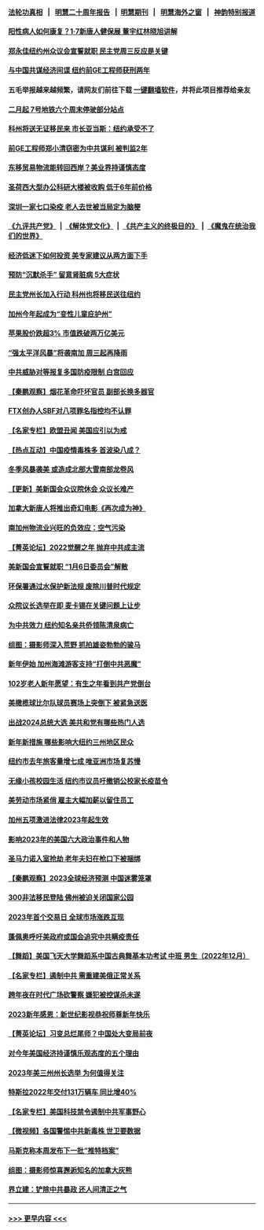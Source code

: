 #### [法轮功真相](https://github.com/gfw-breaker/truth/blob/master/README.md?t=0) &nbsp;&nbsp;|&nbsp;&nbsp; [明慧二十周年报告](https://github.com/gfw-breaker/mh-reports/blob/master/README.md?t=0) &nbsp;&nbsp;|&nbsp;&nbsp;[明慧期刊](https://github.com/gfw-breaker/mh-qikan) &nbsp;&nbsp;|&nbsp;&nbsp; [明慧海外之窗](https://github.com/gfw-breaker/mh-news/blob/master/README.md?t=0) &nbsp;&nbsp;|&nbsp;&nbsp; [神韵特别报道](https://github.com/gfw-breaker/mh-news/blob/master/shenyun.md?t=0)
#### [阳性病人如何康复？1‧7新唐人健保展 董宇红林晓旭讲解](../pages/nsc412/n13899018.md?t=01042143) 
#### [郑永佳纽约州众议会宣誓就职 民主党周三反应是关键](../pages/nsc412/n13899069.md?t=01042143) 
#### [与中国共谋经济间谍 纽约前GE工程师获刑两年](../pages/nsc412/n13899012.md?t=01042143) 
#### 五毛举报越来越频繁，请网友们前往下载 [一键翻墙软件](https://github.com/gfw-breaker/ssr-accounts)，并将此项目推荐给亲友
#### [二月起 7号地铁六个周末停驶部分站点](../pages/nsc412/n13898977.md?t=01042143) 
#### [科州将送无证移民来 市长亚当斯：纽约承受不了](../pages/nsc412/n13899041.md?t=01042143) 
#### [前GE工程师郑小清窃密为中共谋利 被判监2年](../pages/nsc412/n13898934.md?t=01042143) 
#### [东移贸易物流能转回西岸？美业界持谨慎态度](../pages/nsc412/n13898921.md?t=01042143) 
#### [圣荷西大型办公科研大楼被收购 低于6年前价格](../pages/nsc412/n13898962.md?t=01042143) 
#### [深圳一家七口染疫 老人去世被当局定为脑梗](../pages/nsc412/n13898950.md?t=01042143) 
#### [《九评共产党》](https://github.com/begood0513/9ping.md/blob/master/README.md) &nbsp;|&nbsp; [《解体党文化》](../../../../jtdwh.md/blob/master/README.md)  &nbsp;|&nbsp; [《共产主义的终极目的》](../../../../gczydzjmd.md/blob/master/README.md) &nbsp;|&nbsp; [《魔鬼在统治我们的世界》](../../../../mgztzwmdsj.md/blob/master/README.md) 
#### [经济低迷下如何投资 美专家建议从两方面下手](../pages/nsc412/n13898943.md?t=01042143) 
#### [预防“沉默杀手” 留意肾脏病 5大症状](../pages/nsc412/n13898889.md?t=01042143) 
#### [民主党州长加入行动 科州也将移民送往纽约](../pages/nsc412/n13898828.md?t=01042143) 
#### [加州今年起成为“变性儿童庇护州”](../pages/nsc412/n13898879.md?t=01042143) 
#### [苹果股价跌超3% 市值跌破两万亿美元](../pages/nsc412/n13898837.md?t=01042143) 
#### [“强太平洋风暴”将袭南加 周三起再降雨](../pages/nsc412/n13898869.md?t=01042143) 
#### [中共威胁对等报复多国防疫限制 白宫回应](../pages/nsc412/n13898778.md?t=01042143) 
#### [【秦鹏观察】烟花革命吓坏官员 副部长换多器官](../pages/nsc412/n13898802.md?t=01042143) 
#### [FTX创办人SBF对八项罪名指控均不认罪](../pages/nsc412/n13898829.md?t=01042143) 
#### [【名家专栏】欧盟丑闻 美国应引以为戒](../pages/nsc412/n13897992.md?t=01042143) 
#### [【热点互动】中国疫情毒株多 首波染八成？](../pages/nsc412/n13898746.md?t=01042143) 
#### [冬季风暴袭美 或造成北部大雪南部龙卷风](../pages/nsc412/n13898719.md?t=01042143) 
#### [【更新】美新国会众议院休会 众议长难产](../pages/nsc412/n13898665.md?t=01042143) 
#### [加拿大新唐人将推出奇幻电影《再次成为神》](../pages/nsc412/n13898066.md?t=01042143) 
#### [南加州物流业兴旺的负效应：空气污染](../pages/nsc412/n13897542.md?t=01042143) 
#### [【菁英论坛】2022觉醒之年 抛弃中共成主流](../pages/nsc412/n13898734.md?t=01042143) 
#### [美新国会宣誓就职 “1月6日委员会”解散](../pages/nsc412/n13898688.md?t=01042143) 
#### [环保署通过水保护新法规 废除川普时代规定](../pages/nsc412/n13898683.md?t=01042143) 
#### [众院议长选举在即 麦卡锡在关键问题上让步](../pages/nsc412/n13898070.md?t=01042143) 
#### [为中共效力 纽约知名亲共侨领陈清泉病亡](../pages/nsc412/n13898317.md?t=01042143) 
#### [组图：摄影师深入荒野 抓拍雄姿勃勃的骏马](../pages/nsc412/n13898358.md?t=01042143) 
#### [新年伊始 加州海滩游客支持“打倒中共恶魔”](../pages/nsc412/n13898272.md?t=01042143) 
#### [102岁老人新年愿望：有生之年看到共产党倒台](../pages/nsc412/n13898321.md?t=01042143) 
#### [美橄榄球比尔队球员赛场上突倒下 被紧急送医](../pages/nsc412/n13898154.md?t=01042143) 
#### [出战2024总统大选 美共和党有哪些热门人选](../pages/nsc412/n13898215.md?t=01042143) 
#### [新年新措施 哪些影响大纽约三州地区民众](../pages/nsc412/n13898300.md?t=01042143) 
#### [纽约市去年旅客量增七成 唯亚洲市场复苏慢](../pages/nsc412/n13898296.md?t=01042143) 
#### [无缘小孩校园生活 纽约市议员吁撤销公校家长疫苗令](../pages/nsc412/n13898326.md?t=01042143) 
#### [美劳动市场紧俏 雇主大幅加薪以留住员工](../pages/nsc412/n13898166.md?t=01042143) 
#### [加州五项激进法律2023年起生效](../pages/nsc412/n13898223.md?t=01042143) 
#### [影响2023年的美国六大政治事件和人物](../pages/nsc412/n13898118.md?t=01042143) 
#### [圣马力诺入室抢劫 老年夫妇在枪口下被捆绑](../pages/nsc412/n13898172.md?t=01042143) 
#### [【秦鹏观察】2023全球经济预测 中国迷雾笼罩](../pages/nsc412/n13898147.md?t=01042143) 
#### [300非法移民登陆 佛州被迫关闭国家公园](../pages/nsc412/n13898156.md?t=01042143) 
#### [2023年首个交易日 全球市场涨跌互现](../pages/nsc412/n13898161.md?t=01042143) 
#### [蓬佩奥呼吁美政府或国会追究中共瞒疫责任](../pages/nsc412/n13898149.md?t=01042143) 
#### [【舞蹈】美国飞天大学舞蹈系中国古典舞基本功考试 中班 男生（2022年12月）](../pages/nsc412/n13898142.md?t=01042143) 
#### [【名家专栏】遏制中共 需重建美俄正常关系](../pages/nsc412/n13897979.md?t=01042143) 
#### [跨年夜在时代广场砍警察 嫌犯被控谋杀未遂](../pages/nsc412/n13898111.md?t=01042143) 
#### [2023新年感恩：新世纪影视恭祝师尊新年快乐](../pages/nsc412/n13898145.md?t=01042143) 
#### [【菁英论坛】习变总烂尾师？中国处大变局前夜](../pages/nsc412/n13898133.md?t=01042143) 
#### [对今年美国经济持谨慎乐观态度的五个理由](../pages/nsc412/n13898130.md?t=01042143) 
#### [2023年美三州州长选举 为何值得关注](../pages/nsc412/n13898041.md?t=01042143) 
#### [特斯拉2022年交付131万辆车 同比增40%](../pages/nsc412/n13898085.md?t=01042143) 
#### [【名家专栏】美国科技禁令遏制中共军事野心](../pages/nsc412/n13896442.md?t=01042143) 
#### [【微视频】各国警惕中共新毒株 世卫要数据](../pages/nsc412/n13897332.md?t=01042143) 
#### [马斯克称本周发布下一批“推特档案”](../pages/nsc412/n13897844.md?t=01042143) 
#### [组图：摄影师惊喜邂逅知名的加拿大灰熊](../pages/nsc412/n13897738.md?t=01042143) 
#### [界立建：铲除中共暴政 还人间清正之气](../pages/nsc412/n13897716.md?t=01042143) 

----
#### [ >>> 更早内容 <<< ](../indexes/nsc412-earlier.md)
